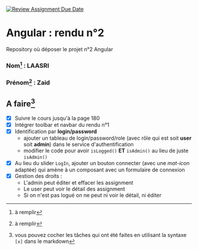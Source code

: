 ﻿[![Review Assignment Due Date](https://classroom.github.com/assets/deadline-readme-button-24ddc0f5d75046c5622901739e7c5dd533143b0c8e959d652212380cedb1ea36.svg)](https://classroom.github.com/a/6epMQcoo)
# Angular : rendu n°2
Repository où déposer le projet n°2 Angular

### Nom[^1] : LAASRI

### Prénom[^2] : Zaid

## A faire[^3]
- [x] Suivre le cours jusqu'à la page 180
- [X] Intégrer toolbar et navbar du rendu n°1
- [x] Identification par **login/password**
  - ajouter un tableau de login/password/role (avec rôle qui est soit **user** soit **admin**) dans le service d'authentification
  - modifier le code pour avoir `isLogged()` **ET** `isAdmin()` au lieu de juste `isAdmin()`
- [x] Au lieu du slider `LogIn`, ajouter un bouton connecter (avec une *mat-icon* adaptée) qui amène à un composant avec un formulaire de connexion
- [x] Gestion des droits :
  - L'admin peut éditer et effacer les assignment
  - Le user peut voir le détail des assignment
  - Si on n'est pas logué on ne peut ni voir le détail, ni éditer


[^1]: à remplir
[^2]: à remplir
[^3]: vous pouvez cocher les tâches qui ont été faites en utilisant la syntaxe `[x]` dans le markdown
